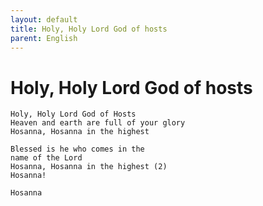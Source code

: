 ```yaml
---
layout: default
title: Holy, Holy Lord God of hosts
parent: English
---
```

# Holy, Holy Lord God of hosts
```
Holy, Holy Lord God of Hosts 
Heaven and earth are full of your glory 
Hosanna, Hosanna in the highest 

Blessed is he who comes in the  
name of the Lord 
Hosanna, Hosanna in the highest (2) 
Hosanna! 
```

`Hosanna`
